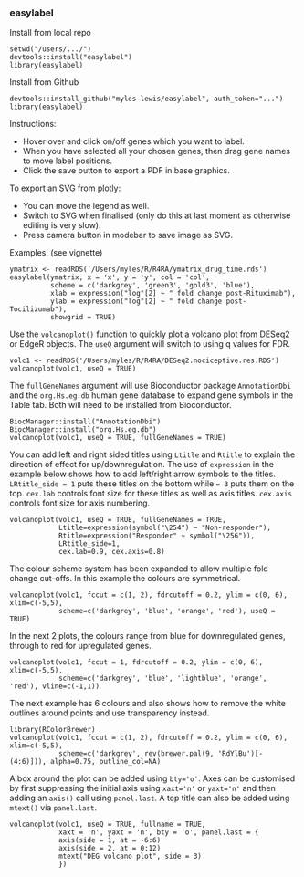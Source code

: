 ### easylabel

Install from local repo
```
setwd("/users/.../")
devtools::install("easylabel")
library(easylabel)
```

Install from Github
```
devtools::install_github("myles-lewis/easylabel", auth_token="...")
library(easylabel)
```

Instructions:
* Hover over and click on/off genes which you want to label.
* When you have selected all your chosen genes, then drag gene names to move
  label positions.
* Click the save button to export a PDF in base graphics.

To export an SVG from plotly: 
* You can move the legend as well.
* Switch to SVG when finalised (only do this at last moment as otherwise
  editing is very slow).
* Press camera button in modebar to save image as SVG.

Examples:
(see vignette)

```
ymatrix <- readRDS('/Users/myles/R/R4RA/ymatrix_drug_time.rds')
easylabel(ymatrix, x = 'x', y = 'y', col = 'col',
          scheme = c('darkgrey', 'green3', 'gold3', 'blue'),
          xlab = expression("log"[2] ~ " fold change post-Rituximab"),
          ylab = expression("log"[2] ~ " fold change post-Tocilizumab"),
          showgrid = TRUE)
```
Use the `volcanoplot()` function to quickly plot a volcano plot from DESeq2 or
EdgeR objects. The `useQ` argument will switch to using q values for FDR.
```
volc1 <- readRDS('/Users/myles/R/R4RA/DESeq2.nociceptive.res.RDS')
volcanoplot(volc1, useQ = TRUE)
```
The `fullGeneNames` argument will use Bioconductor package `AnnotationDbi` and
the `org.Hs.eg.db` human gene database to expand gene symbols in the Table tab.
Both will need to be installed from Bioconductor.

```
BiocManager::install("AnnotationDbi")
BiocManager::install("org.Hs.eg.db")
volcanoplot(volc1, useQ = TRUE, fullGeneNames = TRUE)
```

You can add left and right sided titles using `Ltitle` and `Rtitle` to explain
the direction of effect for up/downregulation. The use of `expression` in the
example below shows how to add left/right arrow symbols to the titles.
`LRtitle_side = 1` puts these titles on the bottom while `= 3` puts them on the
top. `cex.lab` controls font size for these titles as well as axis titles.
`cex.axis` controls font size for axis numbering.

```
volcanoplot(volc1, useQ = TRUE, fullGeneNames = TRUE,
            Ltitle=expression(symbol("\254") ~ "Non-responder"),
            Rtitle=expression("Responder" ~ symbol("\256")),
            LRtitle_side=1,
            cex.lab=0.9, cex.axis=0.8)
```

The colour scheme system has been expanded to allow multiple fold change
cut-offs. In this example the colours are symmetrical.

```
volcanoplot(volc1, fccut = c(1, 2), fdrcutoff = 0.2, ylim = c(0, 6), xlim=c(-5,5),
            scheme=c('darkgrey', 'blue', 'orange', 'red'), useQ = TRUE)
```
In the next 2 plots, the colours range from blue for downregulated genes,
through to red for upregulated genes.
```
volcanoplot(volc1, fccut = 1, fdrcutoff = 0.2, ylim = c(0, 6), xlim=c(-5,5),
            scheme=c('darkgrey', 'blue', 'lightblue', 'orange', 'red'), vline=c(-1,1))
```
The next example has 6 colours and also shows how to remove the white outlines
around points and use transparency instead.
```
library(RColorBrewer)
volcanoplot(volc1, fccut = c(1, 2), fdrcutoff = 0.2, ylim = c(0, 6), xlim=c(-5,5),
            scheme=c('darkgrey', rev(brewer.pal(9, 'RdYlBu')[-(4:6)])), alpha=0.75, outline_col=NA)
```
A box around the plot can be added using `bty='o'`.
Axes can be customised by first suppressing the initial axis using `xaxt='n'` or
`yaxt='n'` and then adding an `axis()` call using `panel.last`.
A top title can also be added using `mtext()` via `panel.last`. 
```
volcanoplot(volc1, useQ = TRUE, fullname = TRUE,
            xaxt = 'n', yaxt = 'n', bty = 'o', panel.last = {
            axis(side = 1, at = -6:6)
            axis(side = 2, at = 0:12)
            mtext("DEG volcano plot", side = 3)
            })
```

